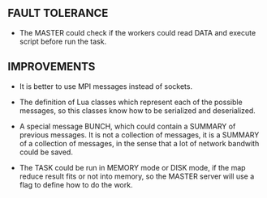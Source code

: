 FAULT TOLERANCE
---------------

- The MASTER could check if the workers could read DATA and execute script
  before run the task.

IMPROVEMENTS
------------

- It is better to use MPI messages instead of sockets.

- The definition of Lua classes which represent each of the possible messages,
  so this classes know how to be serialized and deserialized.

- A special message BUNCH, which could contain a SUMMARY of previous
  messages. It is not a collection of messages, it is a SUMMARY of a collection
  of messages, in the sense that a lot of network bandwith could be saved.

- The TASK could be run in MEMORY mode or DISK mode, if the map reduce result
  fits or not into memory, so the MASTER server will use a flag to define how to
  do the work.
